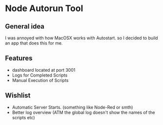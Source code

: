 # Node Autorun Tool

## General idea

I was annoyed with how MacOSX works with Autostart. so I decided to build an app that does this for me.

## Features

- dashboard located at port 3001
- Logs for Completed Scripts
- Manual Execution of Scripts

## Wishlist

- Automatic Server Starts. (something like Node-Red or smth)
- Better log overview (ATM the global log doesn't show the names of the scripts etc)
